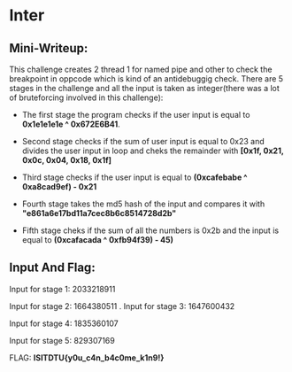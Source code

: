 # Inter

## Mini-Writeup:

This challenge creates 2 thread 1 for named pipe and other to check the breakpoint in oppcode which is kind of an antidebuggig check.
There are 5 stages in the challenge and all the input is taken as integer(there was a lot of bruteforcing involved in this challenge):

* The first stage the program checks if the user input is equal to **0x1e1e1e1e ^ 0x672E6B41**.
* Second stage checks if the sum of user input is equal to 0x23 and divides the user input in loop and cheks the remainder with **[0x1f, 0x21, 0x0c, 0x04, 0x18, 0x1f]**

* Third stage checks if the user input is equal to **(0xcafebabe ^ 0xa8cad9ef) - 0x21**

* Fourth stage takes the md5 hash of the input and compares it with **"e861a6e17bd11a7cec8b6c8514728d2b"**

* Fifth stage cheks if the sum of all the numbers is 0x2b and the input is equal to **(0xcafacada ^ 0xfb94f39) - 45)**


## Input And Flag:
Input for stage 1: 2033218911

Input for stage 2: 1664380511
.
Input for stage 3: 1647600432

Input for stage 4: 1835360107

Input for stage 5: 829307169


FLAG: **ISITDTU{y0u_c4n_b4c0me_k1n9!}**
